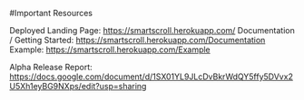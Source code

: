 #Important Resources

Deployed Landing Page: https://smartscroll.herokuapp.com/
Documentation / Getting Started: https://smartscroll.herokuapp.com/Documentation
Example: https://smartscroll.herokuapp.com/Example

Alpha Release Report: https://docs.google.com/document/d/1SX01YL9JLcDvBkrWdQY5ffy5DVvx2U5Xh1eyBG9NXps/edit?usp=sharing


